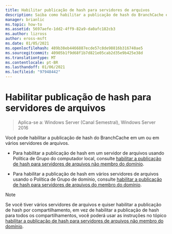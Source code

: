 ```yaml
---
title: Habilitar publicação de hash para servidores de arquivos
description: Saiba como habilitar a publicação de hash do BranchCache em um servidor de arquivos ou em vários servidores de arquivos.
manager: brianlic
ms.topic: how-to
ms.assetid: 5697aefe-1dd2-4ff9-82a9-da0afc182cb3
ms.author: lizross
author: eross-msft
ms.date: 01/05/2021
ms.openlocfilehash: 489b38eb4466887ecde57c8de98816b316748ae5
ms.sourcegitcommit: 40905b1f9d68f1b7d821e05cab2d35e9b425e38d
ms.translationtype: MT
ms.contentlocale: pt-BR
ms.lasthandoff: 01/06/2021
ms.locfileid: "97948442"
---
```

# <a name="enable-hash-publication-for-file-servers"></a>Habilitar publicação de hash para servidores de arquivos

>Aplica-se a: Windows Server (Canal Semestral), Windows Server 2016

Você pode habilitar a publicação de hash do BranchCache em um ou em vários servidores de arquivos.

-   Para habilitar a publicação de hash em um servidor de arquivos usando Política de Grupo do computador local, consulte [habilitar a publicação de hash para servidores de arquivos não membro do domínio](../../branchcache/deploy/Enable-Hash-Publication-for-Non-Domain-Member-File-Servers.md).

-   Para habilitar a publicação de hash em vários servidores de arquivos usando o Política de Grupo de domínio, consulte [habilitar a publicação de hash para servidores de arquivos do membro do domínio](../../branchcache/deploy/Enable-Hash-Publication-for-Domain-Member-File-Servers.md).

> [!NOTE]
> Se você tiver vários servidores de arquivos e quiser habilitar a publicação de hash por compartilhamento, em vez de habilitar a publicação de hash para todos os compartilhamentos, você poderá usar as instruções no tópico [habilitar a publicação de hash para servidores de arquivos não membro do domínio](Enable-Hash-Publication-for-Non-Domain-Member-File-Servers.md).



